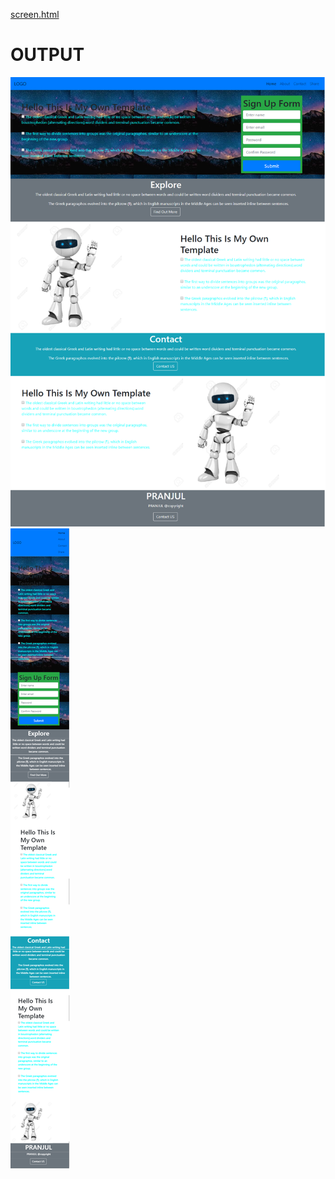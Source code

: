 [screen.html](./screen.html)
# OUTPUT
![alt text](./screencapture.png)
![alt text](./screencapture1.png)